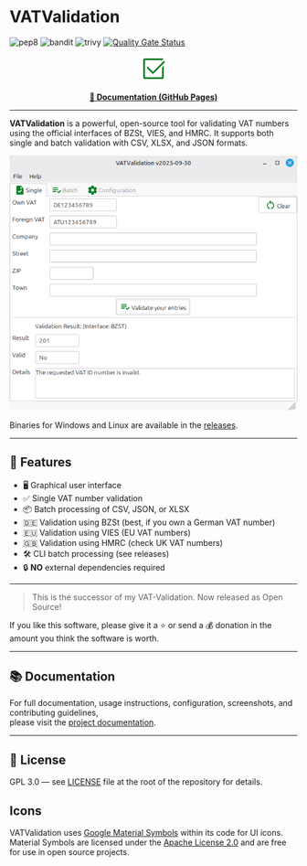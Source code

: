 # VATValidation

![pep8](https://github.com/dseichter/VATValidation/actions/workflows/pep8.yml/badge.svg)
![bandit](https://github.com/dseichter/VATValidation/actions/workflows/bandit.yml/badge.svg)
![trivy](https://github.com/dseichter/VATValidation/actions/workflows/trivy.yml/badge.svg)
[![Quality Gate Status](https://sonarcloud.io/api/project_badges/measure?project=dseichter_VATValidation&metric=alert_status)](https://sonarcloud.io/summary/new_code?id=dseichter_VATValidation)

<p align="center">
  <img src="docs/docs/assets/select_check_box_48dp_097E23_FILL1_wght400_GRAD0_opsz48.png" alt="VATValidation Logo"/>
</p>

<p align="center">
  <b><a href="https://dseichter.github.io/VATValidation/">📖 Documentation (GitHub Pages)</a></b>
</p>

---

**VATValidation** is a powerful, open-source tool for validating VAT numbers using the official interfaces of BZSt, VIES, and HMRC. It supports both single and batch validation with CSV, XLSX, and JSON formats.

![VATValidation](docs/docs/assets/single.png)

Binaries for Windows and Linux are available in the <a href="https://github.com/dseichter/VATValidation/releases">releases</a>.

---

## 🚀 Features

- 🖥️ Graphical user interface
- ✅ Single VAT number validation
- 📦 Batch processing of CSV, JSON, or XLSX
- 🇩🇪 Validation using BZSt (best, if you own a German VAT number)
- 🇪🇺 Validation using VIES (EU VAT numbers)
- 🇬🇧 Validation using HMRC (check UK VAT numbers)
- 🛠️ CLI batch processing (see releases)
- 🔒 **NO** external dependencies required

---

> This is the successor of my VAT-Validation. Now released as Open Source!

If you like this software, please give it a ⭐ or send a 💰 donation in the amount you think the software is worth.

---

## 📚 Documentation

For full documentation, usage instructions, configuration, screenshots, and contributing guidelines,  
please visit the [project documentation](https://dseichter.github.io/VATValidation/).

---

## 📄 License

GPL 3.0 — see [LICENSE](LICENSE) file at the root of the repository for details.

## Icons

VATValidation uses [Google Material Symbols](https://fonts.google.com/icons) within its code for UI icons.  
Material Symbols are licensed under the [Apache License 2.0](https://github.com/google/material-design-icons/blob/master/LICENSE) and are free for use in open source projects.
